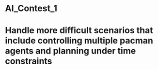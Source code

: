 # AI_Contest_1

# Handle more difficult scenarios that include controlling multiple pacman agents and planning under time constraints


